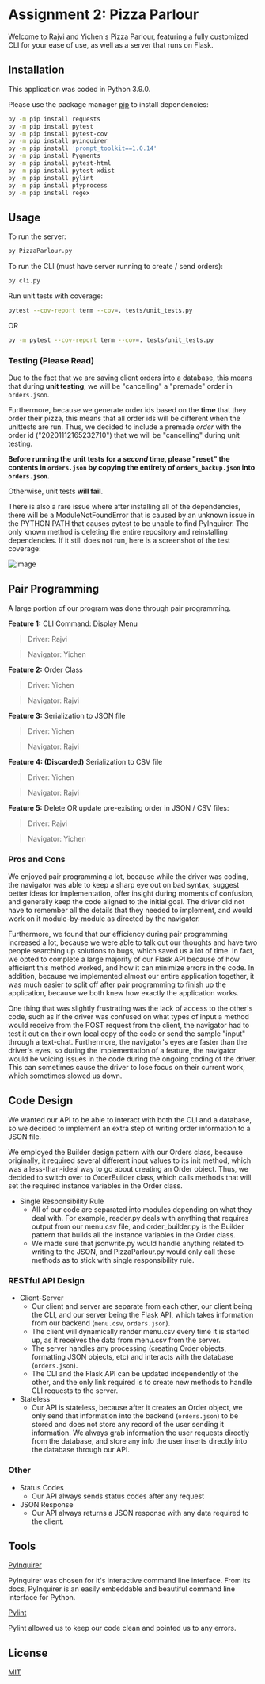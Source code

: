 # Assignment 2: Pizza Parlour

Welcome to Rajvi and Yichen's Pizza Parlour, featuring a fully customized CLI for your ease of use, as well as a server that runs on Flask.

## Installation

This application was coded in Python 3.9.0.

Please use the package manager [pip](https://pip.pypa.io/en/stable/) to install dependencies:

```bash
py -m pip install requests
py -m pip install pytest
py -m pip install pytest-cov
py -m pip install pyinquirer
py -m pip install 'prompt_toolkit==1.0.14'
py -m pip install Pygments
py -m pip install pytest-html
py -m pip install pytest-xdist
py -m pip install pylint
py -m pip install ptyprocess
py -m pip install regex
```

## Usage

To run the server:

```bash
py PizzaParlour.py
```

To run the CLI (must have server running to create / send orders):

```bash
py cli.py
```

Run unit tests with coverage:

```bash
pytest --cov-report term --cov=. tests/unit_tests.py
```

OR

```bash
py -m pytest --cov-report term --cov=. tests/unit_tests.py
```

### Testing (Please Read)

Due to the fact that we are saving client orders into a database, this means that during **unit testing**, we will be "cancelling" a "premade" order in `orders.json`.

Furthermore, because we generate order ids based on the **time** that they order their pizza, this means that all order ids will be different when the unittests are run. Thus, we decided to include a premade *order* with the order id ("20201112165232710") that we will be "cancelling" during unit testing.

**Before running the unit tests for a *second* time, please "reset" the contents in `orders.json` by copying the entirety of `orders_backup.json` into `orders.json`.**

Otherwise, unit tests **will fail**.

There is also a rare issue where after installing all of the dependencies, there will be a ModuleNotFoundError that is caused by an unknown issue in the PYTHON PATH that causes pytest to be unable to find PyInquirer. The only known method is deleting the entire repository and reinstalling dependencies. If it still does not run, here is a screenshot of the test coverage:

![image](https://64.media.tumblr.com/fec6ecb7de72ac69e40b1107dd775dfa/2ff54bf954af97cd-4b/s1280x1920/eade76effcb9c4084b542c796b53aa87df927c34.png)

## Pair Programming

A large portion of our program was done through pair programming.

**Feature 1:** CLI Command: Display Menu

>Driver: Rajvi

>Navigator: Yichen

**Feature 2:** Order Class

>Driver: Yichen

>Navigator: Rajvi

**Feature 3:** Serialization to JSON file

>Driver: Yichen

>Navigator: Rajvi

**Feature 4: (Discarded)** Serialization to CSV file

>Driver: Yichen

>Navigator: Rajvi

**Feature 5:** Delete OR update pre-existing order in JSON / CSV files:

>Driver: Rajvi

>Navigator: Yichen

### Pros and Cons

We enjoyed pair programming a lot, because while the driver was coding, the navigator was able to keep a sharp eye out on bad syntax, suggest better ideas for implementation, offer insight during moments of confusion, and generally keep the code aligned to the initial goal. The driver did not have to remember all the details that they needed to implement, and would work on it module-by-module as directed by the navigator.

Furthermore, we found that our efficiency during pair programming increased a lot, because we were able to talk out our thoughts and have two people searching up solutions to bugs, which saved us a lot of time. In fact, we opted to complete a large majority of our Flask API because of how efficient this method worked, and how it can minimize errors in the code. In addition, because we implemented almost our entire application together, it was much easier to split off after pair programming to finish up the application, because we both knew how exactly the application works.

One thing that was slightly frustrating was the lack of access to the other's code, such as if the driver was confused on what types of input a method would receive from the POST request from the client, the navigator had to test it out on their own local copy of the code or send the sample "input" through a text-chat. Furthermore, the navigator's eyes are faster than the driver's eyes, so during the implementation of a feature, the navigator would be voicing issues in the code during the ongoing coding of the driver. This can sometimes cause the driver to lose focus on their current work, which sometimes slowed us down.

## Code Design

We wanted our API to be able to interact with both the CLI and a database, so we decided to implement an extra step of writing order information to a JSON file. 

We employed the Builder design pattern with our Orders class, because originally, it required several different input values to its init method, which was a less-than-ideal way to go about creating an Order object. Thus, we decided to switch over to OrderBuilder class, which calls methods that will set the required instance variables in the Order class. 

- Single Responsibility Rule
    - All of our code are separated into modules depending on what they deal with. For example, reader.py deals with anything that requires output from our menu.csv file, and order_builder.py is the Builder pattern that builds all the instance variables in the Order class.
    - We made sure that jsonwrite.py would handle anything related to writing to the JSON, and PizzaParlour.py would only call these methods as to stick with single responsibility rule.

### RESTful API Design

- Client-Server
    - Our client and server are separate from each other, our client being the CLI, and our server being the Flask API, which takes information from our backend (`menu.csv`, `orders.json`).
    - The client will dynamically render menu.csv every time it is started up, as it receives the data from menu.csv from the server.
    - The server handles any processing (creating Order objects, formatting JSON objects, etc) and interacts with the database (`orders.json`).
    - The CLI and the Flask API can be updated independently of the other, and the only link required is to create new methods to handle CLI requests to the server.
- Stateless
    - Our API is stateless, because after it creates an Order object, we only send that information into the backend (`orders.json`) to be stored and does not store any record of the user sending it information. We always grab information the user requests directly from the database, and store any info the user inserts directly into the database through our API.

### Other
- Status Codes
    - Our API always sends status codes after any request
- JSON Response
    - Our API always returns a JSON response with any data required to the client.

## Tools

[PyInquirer](https://github.com/CITGuru/PyInquirer)

PyInquirer was chosen for it's interactive command line interface. From its docs, PyInquirer is an easily embeddable and beautiful command line interface for Python.

[Pylint](https://pypi.org/project/pylint/)

Pylint allowed us to keep our code clean and pointed us to any errors.

## License
[MIT](https://choosealicense.com/licenses/mit/)
